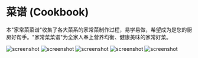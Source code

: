 菜谱 (Cookbook)
=======
本"家常菜菜谱"收集了各大菜系的家常菜制作过程，易学易做，希望成为是您的厨房好帮手。"家常菜菜谱"为全家人奉上营养均衡、健康美味的家常好菜。

![screenshot](https://github.com/isuperqiang/Cookbook/blob/master/screenshot/Screenshot_2016-03-14-21-24-27_com.silence.caipu.png)
![screenshot](https://github.com/isuperqiang/Cookbook/blob/master/screenshot/Screenshot_2016-03-14-21-24-34_com.silence.caipu.png)
![screenshot](https://github.com/isuperqiang/Cookbook/blob/master/screenshot/Screenshot_2016-03-14-21-24-37_com.silence.caipu.png)
![screenshot](https://github.com/isuperqiang/Cookbook/blob/master/screenshot/Screenshot_2016-03-14-21-24-54_com.silence.caipu.png)
![screenshot](https://github.com/isuperqiang/Cookbook/blob/master/screenshot/Screenshot_2016-03-14-21-24-48_com.silence.caipu.png)
